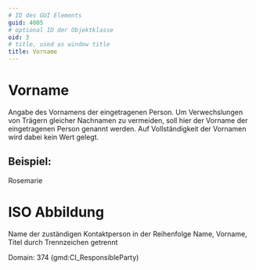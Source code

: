 ```yaml
---
# ID des GUI Elements
guid: 4005
# optional ID der Objektklasse
oid: 3
# title, used as window title
title: Vorname
---
```


# Vorname

Angabe des Vornamens der eingetragenen Person. Um Verwechslungen von Trägern gleicher Nachnamen zu vermeiden, soll hier der Vorname der eingetragenen Person genannt werden. Auf Vollständigkeit der Vornamen wird dabei kein Wert gelegt.

## Beispiel:

Rosemarie

# ISO Abbildung

Name der zuständigen Kontaktperson in der Reihenfolge Name, Vorname, Titel durch Trennzeichen getrennt

Domain: 374 (gmd:CI_ResponsibleParty)
